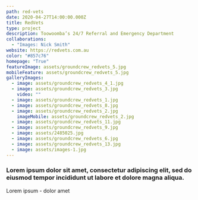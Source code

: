 ```yaml
---
path: red-vets
date: 2020-04-27T14:00:00.000Z
title: RedVets
type: project
description: Toowoomba’s 24/7 Referral and Emergency Department
collaborations:
  - "Images: Nick Smith"
website: https://redvets.com.au
color: "#857c76"
homepage: "True"
featureImage: assets/groundcrew_redvets_5.jpg
mobileFeature: assets/groundcrew_redvets_5.jpg
galleryImages:
  - image: assets/groundcrew_redvets_4_1.jpg
  - image: assets/groundcrew_redvets_3.jpg
    video: ""
  - image: assets/groundcrew_redvets_1.jpg
  - image: assets/groundcrew_redvets_8.jpg
  - image: assets/groundcrew_redvets_2.jpg
    imageMobile: assets/groundcrew_redvets_2.jpg
  - image: assets/groundcrew_redvets_11.jpg
  - image: assets/groundcrew_redvets_9.jpg
  - image: assets/2485025.jpg
  - image: assets/groundcrew_redvets_6.jpg
  - image: assets/groundcrew_redvets_13.jpg
  - image: assets/images-1.jpg
---
```

### Lorem ipsum dolor sit amet, consectetur adipiscing elit, sed do eiusmod tempor incididunt ut labore et dolore magna aliqua. 

Lorem ipsum - dolor amet
